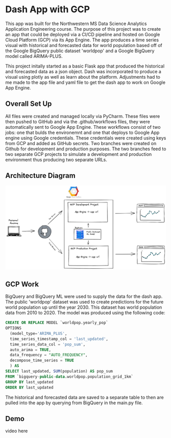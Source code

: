 # Dash App with GCP

This app was built for the Northwestern MS Data Science Analytics Application Engineering course. The purpose of this project was to create an app that could be deployed via a CI/CD pipeline and hosted on Google Cloud Platform (GCP) via its App Engine. The app produces a time series visual with historical and forecasted data for world population based off of the Google BigQuery public dataset 'worldpop' and a Google BigQuery model called ARIMA-PLUS.

This project initally started as a basic Flask app that produced the historical and forecasted data as a json object. Dash was incorporated to produce a visual using plotly as well as learn about the platform. Adjustments had to me made to the app file and yaml file to get the dash app to work on Google App Engine. 

## Overall Set Up

All files were created and managed locally via PyCharm. These files were then pushed to GitHub and via the .github/workflows files, they were automatically sent to Google App Engine. These workflows consist of two jobs: one that bulds the environemnt and one that deploys to Google App engine using Google credentials. These credentials were created using keys from GCP and added as GitHub secrets. Two branches were created on Github for development and production purposes. The two branches feed to two separate GCP projects to simulate a development and production environment thus producing two separate URLs. 

## Architecture Diagram

![My Image](architecture.png) 

## GCP Work 

BigQuery and BigQuery ML were used to supply the data for the dash app. The public 'worldpop' dataset was used to create predictions for the future world population up until the year 2030. This dataset has world population data from 2010 to 2020. The model was produced using the following code:

```sql
CREATE OR REPLACE MODEL `worldpop.yearly_pop`
OPTIONS
  (model_type='ARIMA_PLUS',
  time_series_timestamp_col = 'last_updated',
  time_series_data_col = 'pop_sum',
  auto_arima = TRUE,
  data_frequency = "AUTO_FREQUENCY",
  decompose_time_series = TRUE
  ) AS
SELECT last_updated, SUM(population) AS pop_sum 
FROM `bigquery-public-data.worldpop.population_grid_1km`  
GROUP BY last_updated
ORDER BY last_updated
```

The historical and forecasted data are saved to a separate table to then are pulled into the app by querying from BigQuery in the main.py file.  

## Demo

video here
